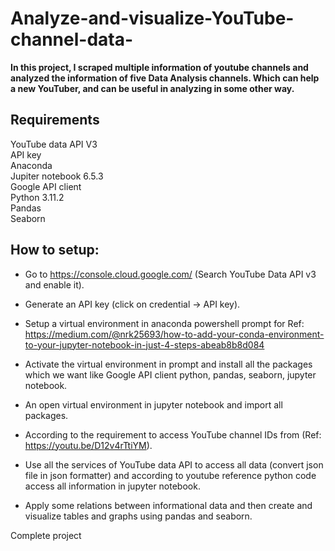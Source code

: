 # Analyze-and-visualize-YouTube-channel-data-
**In this project, I scraped multiple information of youtube channels and analyzed the information of five Data Analysis channels.  Which can help a new YouTuber, and can be useful in analyzing in some other way.**

## Requirements
YouTube data API V3 <br>
API key <br>
Anaconda <br>
Jupiter notebook 6.5.3 <br>
Google API client <br> 
Python 3.11.2 <br>
Pandas <br> 
Seaborn

## How to setup:
* Go to https://console.cloud.google.com/ (Search YouTube Data API v3 and enable it).<br>

* Generate an API key (click on credential -> API key). <br>

* Setup a virtual environment in anaconda powershell prompt for Ref: https://medium.com/@nrk25693/how-to-add-your-conda-environment-to-your-jupyter-notebook-in-just-4-steps-abeab8b8d084 <br>

* Activate the virtual environment in prompt and install all the packages which we want like Google API client python, pandas, seaborn, jupyter notebook. <br>

* An open virtual environment in jupyter notebook and import all packages. <br>

* According to the requirement to access YouTube channel IDs from (Ref: https://youtu.be/D12v4rTtiYM). <br>

* Use all the services of YouTube data API to access all data (convert json file in json formatter) and according to youtube reference python code access all information in jupyter notebook. <br>

* Apply some relations between informational data and then create and visualize tables and graphs using pandas and seaborn. <br>

Complete project
